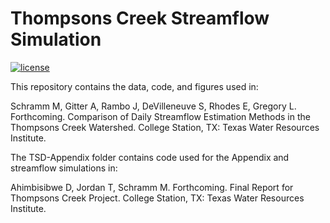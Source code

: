 
# Thompsons Creek Streamflow Simulation

<!-- badges: start -->

[![license](https://img.shields.io/badge/license-CCBY-lightgrey.svg)](https://choosealicense.com/)

<!-- badges: end -->

This repository contains the data, code, and figures used in:

Schramm M, Gitter A, Rambo J, DeVilleneuve S, Rhodes E, Gregory L.
Forthcoming. Comparison of Daily Streamflow Estimation Methods in the
Thompsons Creek Watershed. College Station, TX: Texas Water Resources
Institute.

The TSD-Appendix folder contains code used for the Appendix and
streamflow simulations in:

Ahimbisibwe D, Jordan T, Schramm M. Forthcoming. Final Report for
Thompsons Creek Project. College Station, TX: Texas Water Resources
Institute.
